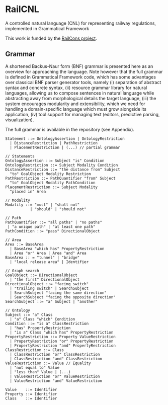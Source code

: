 # RailCNL

A controlled natural language (CNL) for representing railway regulations,
 implemented in Grammatical Framework

This work is funded by the [RailCons project](http://www.mn.uio.no/ifi/english/research/projects/railcons/).

## Grammar
A shortened Backus-Naur form (BNF) grammar is presented here as an overview
for approaching the language. Note however that the full grammar
is defined in Grammatical Framework code, which has some advantages over classical
BNF parser generator tools, namely
 (i) separation of abstract syntax and concrete syntax,
 (ii) resource grammar library for natural languages, allowing us to compose
      sentences in natural language while abstracting away from morphological details
      the target language, 
 (iii) the system encourages modularity and extensibility, which we need for handling
       a domain-specific language which must grow alongside its application, 
 (iv) tool support for managing text (editors, predictive parsing, visualization).

The full grammar is available in the repository (see Appendix).

```ebnf
Statement ::= OntologyAssertion | OntologyRestriction 
  | DistanceRestriction | PathRestriction
  | PlacementRestriction | (...) // partial grammar

// Statements
OntologyAssertion ::= Subject "is" Condition
OntologyRestriction ::= Subject Modality Condition
DistanceRestriction ::= "the distance from" Subject 
  "to" GoalObject Modality Restriction 
PathRestriction ::= PathQuantifier "from" Subject
  "to" GoalObject Modality PathCondition
PlacementRestriction ::= Subject Modality 
  "placed in" Area

// Modality
Modality ::= "must" | "shall not" 
           | "should" | "should not"

// Path
PathQuantifier ::= "all paths" | "no paths"
 | "a unique path" | "at least one path"
PathCondition ::= "pass" DirectionalObject

// Area
Area ::= BaseArea 
  | BaseArea "which has" PropertyRestriction
  | Area "or" Area | Area "and" Area
BaseArea :: = "tunnel" | "bridge"
  | "local release area" | Identifier

// Graph search
GoalObject ::= DirectionalObject 
  | "the first" DirectionalObject
DirectionalObject ::= "facing switch" 
  | "trailing switch" | SearchSubject 
  | SearchSubject "facing the same direction"
  | SearchSubject "facing the opposite direction"
SearchSubject ::= "a" Subject | "another"

// Ontology
Subject ::= "a" Class 
  | "a" Class "which" Condition
Condition ::= "is a" ClassRestriction 
  | "has" PropertyRestriction
  | "is a" Class "which has" PropertyRestriction
PropertyRestriction ::= Property ValueRestriction 
  | PropertyRestriction "or" PropertyRestriction
  | PropertyRestriction "and" PropertyRestriction
ClassRestriction ::= Class
  | ClassRestriction "or" ClassRestriction
  | ClassRestriction "and" ClassRestriction
ValueRestriction ::= Value // Equality
  | "not equal to" Value
  | "less than" Value | (...)
  | ValueRestriction "or" ValueRestriction
  | ValueRestriction "and" ValueRestriction

Value    ::= Identifier
Property ::= Identifier
Class    ::= Identifier
```
